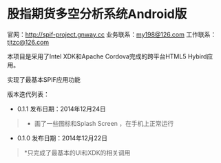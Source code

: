 # 股指期货多空分析系统Android版

官网：http://spif-project.gnway.cc
业务联系：my198@126.com
工作联系：tjtzc@126.com

本项目是采用了Intel XDK和Apache Cordova完成的跨平台HTML5 Hybird应用。

实现了最基本SPIF应用功能

版本迭代列表：

* 0.1.1
发布日期：2014年12月24日
> * 画了一些图标和Splash Screen ，在手机上正常运行

* 0.1.0
发布日期：2014年12月22日
> *只完成了最基本的UI和XDK的相关调用